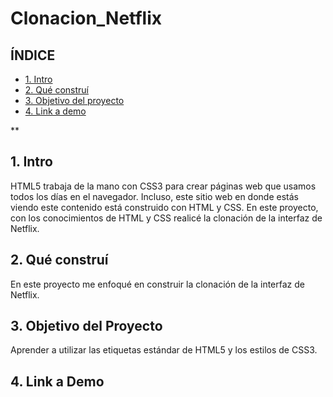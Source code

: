 # Clonacion_Netflix

## ÍNDICE

* [1. Intro](#)
* [2. Qué construí](#)
* [3. Objetivo del proyecto](#)
* [4. Link a demo](#)

**

## 1. Intro

HTML5 trabaja de la mano con CSS3 para crear páginas web que usamos todos los días en el navegador. Incluso, este sitio web en donde estás viendo este contenido está construido con HTML y CSS. En este proyecto, con los conocimientos de HTML y CSS realicé la clonación de la interfaz de Netflix.

## 2. Qué construí

En este proyecto me enfoqué en construir la clonación de la interfaz de Netflix.

## 3. Objetivo del Proyecto
Aprender a utilizar las etiquetas estándar de HTML5 y los estilos de CSS3.

## 4. Link a Demo


